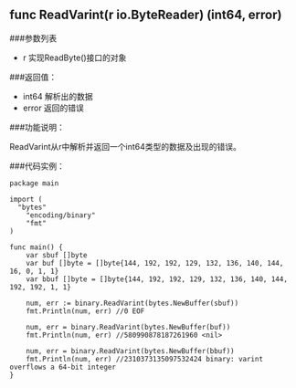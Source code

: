 ## func ReadVarint(r io.ByteReader) (int64, error)

###参数列表

- r 实现ReadByte()接口的对象

###返回值：

- int64 解析出的数据
- error 返回的错误

###功能说明：

ReadVarint从r中解析并返回一个int64类型的数据及出现的错误。

###代码实例：

    package main
    
    import (
      "bytes"
    	"encoding/binary"
    	"fmt"
    )
    
    func main() {
    	var sbuf []byte
    	var buf []byte = []byte{144, 192, 192, 129, 132, 136, 140, 144, 16, 0, 1, 1}
    	var bbuf []byte = []byte{144, 192, 192, 129, 132, 136, 140, 144, 192, 192, 1, 1}
    
    	num, err := binary.ReadVarint(bytes.NewBuffer(sbuf))
    	fmt.Println(num, err) //0 EOF
    
    	num, err = binary.ReadVarint(bytes.NewBuffer(buf))
    	fmt.Println(num, err) //580990878187261960 <nil>
    
    	num, err = binary.ReadVarint(bytes.NewBuffer(bbuf))
    	fmt.Println(num, err) //2310373135097532424 binary: varint overflows a 64-bit integer
    }
